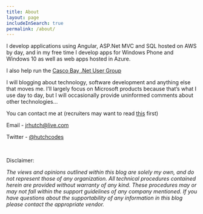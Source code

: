 ```yaml
---
title: About
layout: page
includeInSearch: true
permalink: /about/
---
```


I develop applications using Angular, ASP.Net MVC and SQL hosted on AWS by day, and in my free time I develop apps for Windows Phone and Windows 10 as well as web apps hosted in Azure.

I also help run the [Casco Bay .Net User Group](http://www.meetup.com/CascoBayNUG/)

I will blogging about technology, software development and anything else that moves me. I’ll largely focus on Microsoft products because that’s what I use day to day, but I will occasionally provide uninformed comments about other technologies…

You can contact me at (recruiters may want to read <a href="http://hutchcodes.net/the-perfect-job/" >this</a> first)

Email - <a href="mailto:jrhutch@live.com" >jrhutch@live.com</a>

Twitter - <a href="https://twitter.com/hutchcodes" target="_blank">@hutchcodes</a>

&nbsp;

Disclaimer:

<em>The views and opinions outlined within this blog are solely my own, and do not represent those of any organization. All technical procedures contained herein are provided without warranty of any kind. These procedures may or may not fall within the support guidelines of any company mentioned. If you have questions about the supportability of any information in this blog please contact the appropriate vendor.</em>


